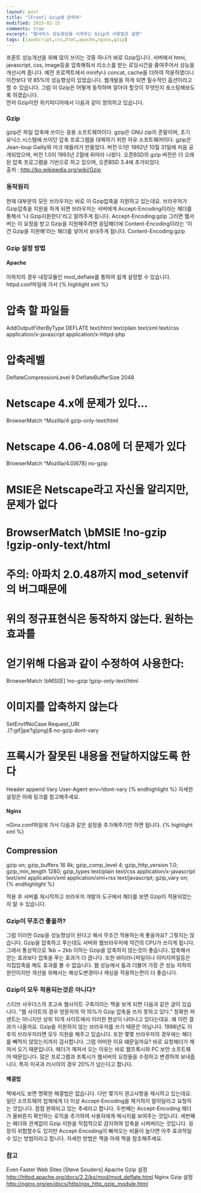 ```yaml
---
layout: post
title: "[Front] Gzip에 관하여"
modified: 2015-02-15
comments: true
excerpt: "웹서비스 성능향상을 시켜주는 Gzip의 사용법과 설명"
tags: [javaScript,css,html,apache,nginx,gzip]
---
```

프론트 성능개선을 위해 많이 쓰이는 것중 하나가 바로 Gzip입니다. 서버에서 html, javascript, css, image등을 압축해줘서 리소스를 받는 로딩시간을 줄여주어서 성능을 개선시켜 줍니다. 예전 프로젝트에서 minify나 concat, cache을 더하여 적용하였더니 이전보다 약 85%의 성능향상이 있었습니다. 웹개발을 하게 되면 필수적인 옵션이라고 할 수 있습니다. 그럼 이 Gzip은 어떻게 동작하며 알아야 할것이 무엇인지 포스팅해보도록 하겠습니다. <br/>
먼저 Gzip이란 위키피디아에서 다음과 같이 정의하고 있습니다.

### Gzip
gzip은 파일 압축에 쓰이는 응용 소프트웨어이다. gzip은 GNU zip의 준말이며, 초기 유닉스 시스템에 쓰이던 압축 프로그램을 대체하기 위한 자유 소프트웨어이다. gzip은 Jean-loup Gailly와 마크 애들러가 만들었다. 버전 0.1은 1992년 10월 31일에 처음 공개되었으며, 버전 1.0이 1993년 2월에 뒤따라 나왔다. 오픈BSD의 gzip 버전은 더 오래된 압축 프로그램을 기반으로 하고 있으며, 오픈BSD 3.4에 추가되었다. <br/>
출처 : http://ko.wikipedia.org/wiki/Gzip

### 동작원리
현재 대부분의 모든 브라우저는 바로 이 Gzip압축을 지원하고 있는데요. 브라우저가 Gzip압축을 지원을 하게 되면 브라우저는 서버에게 Accept-Encoding이라는 헤더를 통해서 '나 Gzip지원한다'라고 알려주게 됩니다.
Accept-Encoding:gzip
그러면 웹서버는 이 요청을 받고 Gzip을 지원해주려면 응답해더에 Content-Encoding이라는 '이건 Gzip을 지원해'라는 해더를 넣어서 보내주게 됩니다.
Content-Encoding:gzip 

### Gzip 설정 방법 

#### Apache
아파치의 경우 내장모듈인 mod_deflate를 통하여 쉽게 설정할 수 있습니다.
httpd.conf파일에 가서 
{% highlight xml %}
<IfModule deflate_module>
# 압축 할 파일들 
AddOutputFilterByType DEFLATE text/html text/plain text/xml text/css application/x-javascript application/x-httpd-php 
 
# 압축레벨
DeflateCompressionLevel 9 
DeflateBufferSize 2048

# Netscape 4.x에 문제가 있다...
BrowserMatch ^Mozilla/4 gzip-only-text/html

# Netscape 4.06-4.08에 더 문제가 있다
BrowserMatch ^Mozilla/4\.0[678] no-gzip

# MSIE은 Netscape라고 자신을 알리지만, 문제가 없다
# BrowserMatch \bMSIE !no-gzip !gzip-only-text/html

# 주의: 아파치 2.0.48까지 mod_setenvif의 버그때문에
# 위의 정규표현식은 동작하지 않는다. 원하는 효과를
# 얻기위해 다음과 같이 수정하여 사용한다:
BrowserMatch \bMSI[E] !no-gzip !gzip-only-text/html

# 이미지를 압축하지 않는다
SetEnvIfNoCase Request_URI \
\.(?:gif|jpe?g|png)$ no-gzip dont-vary

# 프록시가 잘못된 내용을 전달하지않도록 한다
Header append Vary User-Agent env=!dont-vary 
</ifModule>
{% endhighlight %}
자세한 설정은 아래 링크를 참고해주세요.

#### Nginx
nGinx.conf파일에 가서 다음과 같은 설정을 추가해주기만 하면 됩니다.
{% highlight xml %}
## Compression
gzip              on;
gzip_buffers      16 8k;
gzip_comp_level   4;
gzip_http_version 1.0;
gzip_min_length   1280;
gzip_types        text/plain text/css application/x-javascript text/xml application/xml application/xml+rss text/javascript;
gzip_vary         on;
{% endhighlight %}

적용 후 서버를 재시작하고 브라우저 개발자 도구에서 해더를 보면 Gzip이 적용되었는지 알 수 있습니다. 


### Gzip이 무조건 좋을까?
그럼 이러한 Gzip을 성능향상이 된다고 해서 무조건 적용하는게 좋을까요? 그렇지는 않습니다. Gzip을 압축하고 푸는데도 서버와 웹브라우저에 약간의 CPU가 쓰이게 됩니다. 그래서 통상적으로 1kb ~ 2kb 이하는 Gzip을 압축하지 않는것이 좋습니다. 압축해서 얻는 효과보다 압축을 푸는 효과가 더 큽니다. 또한 바이러니파일이나 이미지파일등은 지집압축을 해도 효과를 볼 수 없습니다. 웹 성능에서 돔과 더불어 가장 큰 성능 저하의 원인이지만 개선을 위해서는 해상도변경이나 캐싱을 적용하는편이 더 좋습니다.

### Gzip이 모두 적용되는것은 아니다?
스티브 사우더스의 초고속 웹사이트 구축이라는 책을 보게 되면 다음과 같은 글이 있습니다. "웹 사이트의 경우 방문자의 약 15%가 Gzip 압축을 쓰지 못하고 있다." 정확한 퍼센트는 아니지만 상위 10개 사이트에서 이러한 현상이 나타나고 있다는데요. 왜 이런 결과가 나올까요. Gzip을 지원하지 않는 브라우저를 쓰기 때문은 아닙니다. 1998년도 이후의 브라우저라면 모두 지원을 해주고 있습니다. 또한 몇몇 브라우저의 경우에는 해더를 빼먹지 않았는지까지 검사합니다. 그럼 어떠한 이유 떄문일까요? 바로 요청헤더가 깨져서 오기 때문입니다. 헤더가 깨져서 오는 이유는 바로 웹프록시와 PC 보안 소프트웨어 때문입니다. 많은 프로그램과 프록시가 웹서버의 요청들을 수정하고 변경하여 보내줍니다. 특히 미국과 러시아의 경우 20%가 넘는다고 합니다.

#### 해결법
책에서도 보면 명확한 해결법은 없습니다. 다만 몇가지 권고사항을 제시하고 있는데요. 일단 소프트웨어 업체에게 더 이상 Accept-Encoding을 제거하지 말아달라고 요청하는 것입니다. 점점 완화되고 있는 추세라고 합니다. 두번째는 Accept-Encoding 헤더가 올바른지 확인하는 로직을 추가하여 사용자에게 메시지를 보여주는 것입니다. 세번째는 헤더와 관계없이 Gzip 지원을 직접적으로 감지하여 압축을 시켜버리는 것입니다. 굉장히 위험할수도 있지만 Accept-Encoding이 빠져오는 비율이 높다면 아주 효과적일 수 있는 방법이라고 합니다. 자세한 방법은 책을 아래 책을 참조해주세요.

### 참고
Even Faster Web Sites [Steve Souders]
Apache Gzip 설정  http://httpd.apache.org/docs/2.2/ko/mod/mod_deflate.html
Nginx Gzip  설정 http://nginx.org/en/docs/http/ngx_http_gzip_module.html


